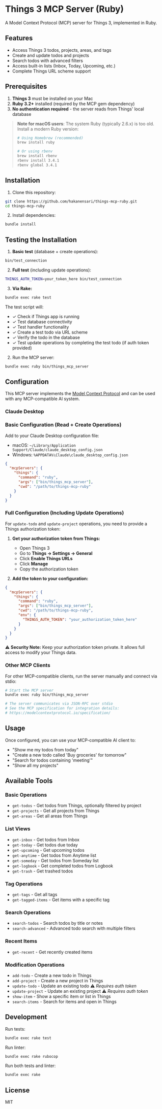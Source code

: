 # Things 3 MCP Server (Ruby)

A Model Context Protocol (MCP) server for Things 3, implemented in Ruby.

## Features

- Access Things 3 todos, projects, areas, and tags
- Create and update todos and projects
- Search todos with advanced filters
- Access built-in lists (Inbox, Today, Upcoming, etc.)
- Complete Things URL scheme support

## Prerequisites

1. **Things 3** must be installed on your Mac
2. **Ruby 3.2+** installed (required by the MCP gem dependency)
3. **No authentication required** - the server reads from Things' local database

> **Note for macOS users**: The system Ruby (typically 2.6.x) is too old. Install a modern Ruby version:
> ```bash
> # Using Homebrew (recommended)
> brew install ruby
> 
> # Or using rbenv
> brew install rbenv
> rbenv install 3.4.1
> rbenv global 3.4.1
> ```

## Installation

1. Clone this repository:

```bash
git clone https://github.com/hakanensari/things-mcp-ruby.git
cd things-mcp-ruby
```

2. Install dependencies:

```bash
bundle install
```

## Testing the Installation

1. **Basic test** (database + create operations):

```bash
bin/test_connection
```

2. **Full test** (including update operations):

```bash
THINGS_AUTH_TOKEN=your_token_here bin/test_connection
```

3. **Via Rake:**

```bash
bundle exec rake test
```

The test script will:

- ✓ Check if Things app is running
- ✓ Test database connectivity
- ✓ Test handler functionality
- ✓ Create a test todo via URL scheme
- ✓ Verify the todo in the database
- ✓ Test update operations by completing the test todo (if auth token provided)

2. Run the MCP server:

```bash
bundle exec ruby bin/things_mcp_server
```

## Configuration

This MCP server implements the [Model Context Protocol](https://modelcontextprotocol.io/) and can be used with any MCP-compatible AI system.

### Claude Desktop

### Basic Configuration (Read + Create Operations)

Add to your Claude Desktop configuration file:

- macOS: `~/Library/Application Support/Claude/claude_desktop_config.json`
- Windows: `%APPDATA%\Claude\claude_desktop_config.json`

```json
{
  "mcpServers": {
    "things": {
      "command": "ruby",
      "args": ["bin/things_mcp_server"],
      "cwd": "/path/to/things-mcp-ruby"
    }
  }
}
```

### Full Configuration (Including Update Operations)

For `update-todo` and `update-project` operations, you need to provide a Things authorization token:

1. **Get your authorization token from Things:**

   - Open Things 3
   - Go to **Things → Settings → General**
   - Click **Enable Things URLs**
   - Click **Manage**
   - Copy the authorization token

2. **Add the token to your configuration:**

```json
{
  "mcpServers": {
    "things": {
      "command": "ruby",
      "args": ["bin/things_mcp_server"],
      "cwd": "/path/to/things-mcp-ruby",
      "env": {
        "THINGS_AUTH_TOKEN": "your_authorization_token_here"
      }
    }
  }
}
```

⚠️ **Security Note:** Keep your authorization token private. It allows full access to modify your Things data.

### Other MCP Clients

For other MCP-compatible clients, run the server manually and connect via stdio:

```bash
# Start the MCP server
bundle exec ruby bin/things_mcp_server

# The server communicates via JSON-RPC over stdio
# See the MCP specification for integration details:
# https://modelcontextprotocol.io/specification/
```

## Usage

Once configured, you can use your MCP-compatible AI client to:

- "Show me my todos from today"
- "Create a new todo called 'Buy groceries' for tomorrow"
- "Search for todos containing 'meeting'"
- "Show all my projects"

## Available Tools

### Basic Operations

- `get-todos` - Get todos from Things, optionally filtered by project
- `get-projects` - Get all projects from Things
- `get-areas` - Get all areas from Things

### List Views

- `get-inbox` - Get todos from Inbox
- `get-today` - Get todos due today
- `get-upcoming` - Get upcoming todos
- `get-anytime` - Get todos from Anytime list
- `get-someday` - Get todos from Someday list
- `get-logbook` - Get completed todos from Logbook
- `get-trash` - Get trashed todos

### Tag Operations

- `get-tags` - Get all tags
- `get-tagged-items` - Get items with a specific tag

### Search Operations

- `search-todos` - Search todos by title or notes
- `search-advanced` - Advanced todo search with multiple filters

### Recent Items

- `get-recent` - Get recently created items

### Modification Operations

- `add-todo` - Create a new todo in Things
- `add-project` - Create a new project in Things
- `update-todo` - Update an existing todo ⚠️ _Requires auth token_
- `update-project` - Update an existing project ⚠️ _Requires auth token_
- `show-item` - Show a specific item or list in Things
- `search-items` - Search for items and open in Things

## Development

Run tests:

```bash
bundle exec rake test
```

Run linter:

```bash
bundle exec rake rubocop
```

Run both tests and linter:

```bash
bundle exec rake
```

## License

MIT
